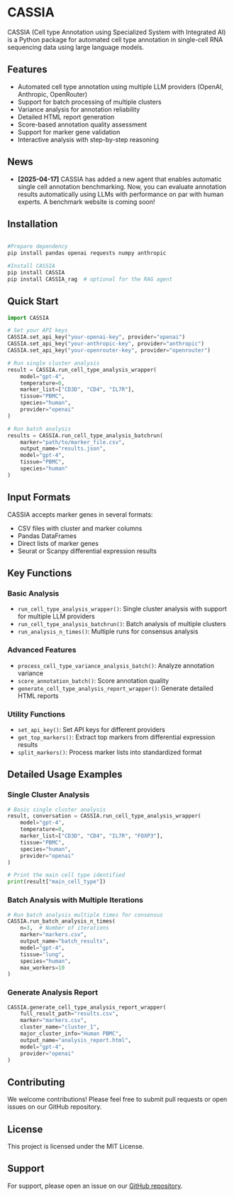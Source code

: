 # CASSIA

CASSIA (Cell type Annotation using Specialized System with Integrated AI) is a Python package for automated cell type annotation in single-cell RNA sequencing data using large language models.

## Features

- Automated cell type annotation using multiple LLM providers (OpenAI, Anthropic, OpenRouter)
- Support for batch processing of multiple clusters
- Variance analysis for annotation reliability
- Detailed HTML report generation
- Score-based annotation quality assessment
- Support for marker gene validation
- Interactive analysis with step-by-step reasoning

## News

- **[2025-04-17]** CASSIA has added a new agent that enables automatic single cell annotation benchmarking. Now, you can evaluate annotation results automatically using LLMs with performance on par with human experts. A benchmark website is coming soon!

## Installation



```bash

#Prepare dependency
pip install pandas openai requests numpy anthropic

#Install CASSIA
pip install CASSIA
pip install CASSIA_rag  # optional for the RAG agent
```

## Quick Start

```python
import CASSIA

# Set your API keys
CASSIA.set_api_key("your-openai-key", provider="openai")
CASSIA.set_api_key("your-anthropic-key", provider="anthropic")
CASSIA.set_api_key("your-openrouter-key", provider="openrouter")

# Run single cluster analysis
result = CASSIA.run_cell_type_analysis_wrapper(
    model="gpt-4",
    temperature=0,
    marker_list=["CD3D", "CD4", "IL7R"],
    tissue="PBMC",
    species="human",
    provider="openai"
)

# Run batch analysis
results = CASSIA.run_cell_type_analysis_batchrun(
    marker="path/to/marker_file.csv",
    output_name="results.json",
    model="gpt-4",
    tissue="PBMC",
    species="human"
)
```

## Input Formats

CASSIA accepts marker genes in several formats:
- CSV files with cluster and marker columns
- Pandas DataFrames
- Direct lists of marker genes
- Seurat or Scanpy differential expression results

## Key Functions

### Basic Analysis
- `run_cell_type_analysis_wrapper()`: Single cluster analysis with support for multiple LLM providers
- `run_cell_type_analysis_batchrun()`: Batch analysis of multiple clusters
- `run_analysis_n_times()`: Multiple runs for consensus analysis

### Advanced Features
- `process_cell_type_variance_analysis_batch()`: Analyze annotation variance
- `score_annotation_batch()`: Score annotation quality
- `generate_cell_type_analysis_report_wrapper()`: Generate detailed HTML reports

### Utility Functions
- `set_api_key()`: Set API keys for different providers
- `get_top_markers()`: Extract top markers from differential expression results
- `split_markers()`: Process marker lists into standardized format

## Detailed Usage Examples

### Single Cluster Analysis
```python
# Basic single cluster analysis
result, conversation = CASSIA.run_cell_type_analysis_wrapper(
    model="gpt-4",
    temperature=0,
    marker_list=["CD3D", "CD4", "IL7R", "FOXP3"],
    tissue="PBMC",
    species="human",
    provider="openai"
)

# Print the main cell type identified
print(result["main_cell_type"])
```

### Batch Analysis with Multiple Iterations
```python
# Run batch analysis multiple times for consensus
CASSIA.run_batch_analysis_n_times(
    n=3,  # Number of iterations
    marker="markers.csv",
    output_name="batch_results",
    model="gpt-4",
    tissue="lung",
    species="human",
    max_workers=10
)
```

### Generate Analysis Report
```python
CASSIA.generate_cell_type_analysis_report_wrapper(
    full_result_path="results.csv",
    marker="markers.csv",
    cluster_name="cluster_1",
    major_cluster_info="Human PBMC",
    output_name="analysis_report.html",
    model="gpt-4",
    provider="openai"
)
```

## Contributing

We welcome contributions! Please feel free to submit pull requests or open issues on our GitHub repository.

## License

This project is licensed under the MIT License.

## Support

For support, please open an issue on our [GitHub repository](https://github.com/elliotxe/CASSIA/issues).
